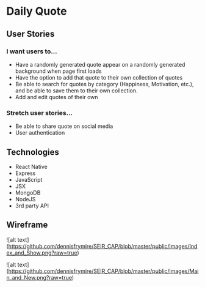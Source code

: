 # Daily Quote

## User Stories

### I want users to...

- Have a randomly generated quote appear on a randomly generated background when page first loads
- Have the option to add that quote to their own collection of quotes
- Be able to search for quotes by category (Happiness, Motivation, etc.), and be able to save them to their own collection.
- Add and edit quotes of their own

### Stretch user stories...

- Be able to share quote on social media
- User authentication

## Technologies

- React Native
- Express
- JavaScript
- JSX
- MongoDB
- NodeJS
- 3rd party API

## Wireframe

![alt text] (https://github.com/dennisfrymire/SEIR_CAP/blob/master/public/images/Index_and_Show.png?raw=true)

![alt text] (https://github.com/dennisfrymire/SEIR_CAP/blob/master/public/images/Main_and_New.png?raw=true)



